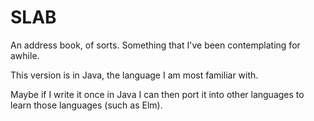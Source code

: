 # SLAB

An address book, of sorts. Something that I've been contemplating for awhile. 

This version is in Java, the language I am most familiar with.

Maybe if I write it once in Java I can then port it into other languages to learn those languages (such as Elm).
